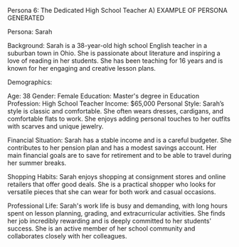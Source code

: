 Persona 6: The Dedicated High School Teacher
A) EXAMPLE OF PERSONA GENERATED

Persona: Sarah

Background:
Sarah is a 38-year-old high school English teacher in a suburban town in Ohio. She is passionate about literature and inspiring a love of reading in her students. She has been teaching for 16 years and is known for her engaging and creative lesson plans.

Demographics:

Age: 38
Gender: Female
Education: Master's degree in Education
Profession: High School Teacher
Income: $65,000
Personal Style:
Sarah’s style is classic and comfortable. She often wears dresses, cardigans, and comfortable flats to work. She enjoys adding personal touches to her outfits with scarves and unique jewelry.

Financial Situation:
Sarah has a stable income and is a careful budgeter. She contributes to her pension plan and has a modest savings account. Her main financial goals are to save for retirement and to be able to travel during her summer breaks.

Shopping Habits:
Sarah enjoys shopping at consignment stores and online retailers that offer good deals. She is a practical shopper who looks for versatile pieces that she can wear for both work and casual occasions.

Professional Life:
Sarah's work life is busy and demanding, with long hours spent on lesson planning, grading, and extracurricular activities. She finds her job incredibly rewarding and is deeply committed to her students' success. She is an active member of her school community and collaborates closely with her colleagues.